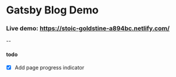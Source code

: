 # Gatsby Blog Demo

### Live demo: https://stoic-goldstine-a894bc.netlify.com/
--
#### todo
- [x] Add page progress indicator
